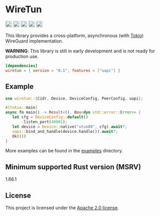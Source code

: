# WireTun

[<img alt="github" height="20" src="https://img.shields.io/badge/github-lodrem/wiretun-8da0cb?style=for-the-badge&labelColor=555555&logo=github">](https://github.com/lodrem/wiretun)
[<img alt="crates.io" height="20" src="https://img.shields.io/crates/v/wiretun.svg?style=for-the-badge&color=fc8d62&logo=rust">](https://crates.io/crates/wiretun)
[<img alt="docs.rs" height="20" src="https://img.shields.io/docsrs/wiretun?style=for-the-badge">](https://docs.rs/wiretun)
[<img alt="build status" height="20" src="https://img.shields.io/github/actions/workflow/status/lodrem/wiretun/ci.yml?branch=master&style=for-the-badge">](https://github.com/lodrem/wiretun/actions?query%3Amaster)
[<img alt="dependency status" height="20" src="https://deps.rs/repo/github/lodrem/wiretun/status.svg?style=for-the-badge&t=0">](https://deps.rs/repo/github/lodrem/wiretun)

This library provides a cross-platform, asynchronous (with [Tokio](https://tokio.rs/)) WireGuard implementation.

**WARNING**: This library is still in early development and is not ready for production use.

```toml
[dependencies]
wiretun = { version = "0.1", features = ["uapi"] }
```

## Example

```rust
use wiretun::{Cidr, Device, DeviceConfig, PeerConfig, uapi};

#[tokio::main]
async fn main() -> Result<(), Box<dyn std::error::Error>> {
   let cfg = DeviceConfig::default()
       .listen_port(40001);
   let device = Device::native("utun88", cfg).await?;
   uapi::bind_and_handle(device.handle()).await?;
   Ok(())
}
```

More examples can be found in the [examples](examples) directory.

## Minimum supported Rust version (MSRV)

1.66.1

## License

This project is licensed under the [Apache 2.0 license](LICENSE).
